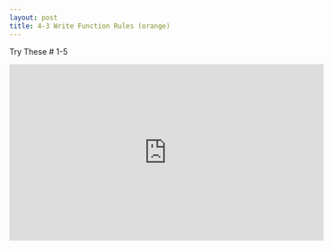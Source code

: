 ```yaml
---
layout: post
title: 4-3 Write Function Rules (orange)
---
```

Try These # 1-5
<iframe width="560" height="315" src="https://www.youtube.com/embed/G3ksKGag7qE" frameborder="0" allowfullscreen></iframe>
